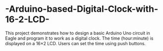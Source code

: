 # -Arduino-based-Digital-Clock-with-16-2-LCD-
This project demonstrates how to design a basic Arduino Uno circuit in Eagle and program it to work as a digital clock. The time (hour:minute) is displayed on a 16×2 LCD. Users can set the time using push buttons.
